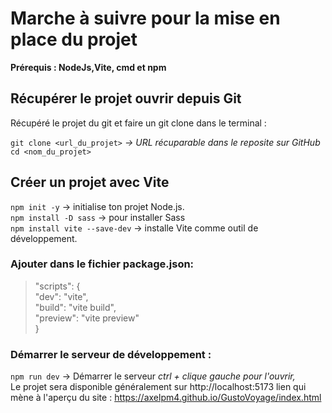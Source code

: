 <h1>Marche à suivre pour la mise en place du projet </h1>
<strong>Prérequis : NodeJs,Vite, cmd et npm</strong> 
<br>
<h2>Récupérer le projet ouvrir depuis Git</h2>
Récupéré le projet du git et faire un git clone dans le terminal : <br>

`git clone <url_du_projet>`<em> → URL récuparable dans le reposite sur GitHub</em><br>
`cd <nom_du_projet>`

<h2>Créer un projet avec Vite</h2>

`npm init -y` → initialise ton projet Node.js. <br>
`npm install -D sass` → pour installer Sass <br>
`npm install vite --save-dev` → installe Vite comme outil de développement. <br>

<h3>Ajouter dans le fichier package.json:</h3>

> "scripts": { <br>
  "dev": "vite", <br>
  "build": "vite build", <br>
  "preview": "vite preview" <br>
}
<h3>Démarrer le serveur de développement :</h3>

`npm run dev` → Démarrer le serveur <em>ctrl + clique gauche pour l'ouvrir,</em> <br>
Le projet sera disponible généralement sur http://localhost:5173
lien qui mène à l'aperçu du site : https://axelpm4.github.io/GustoVoyage/index.html
